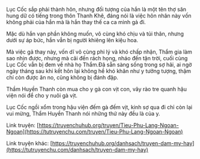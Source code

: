 Lục Cốc sắp phải thành hôn, nhưng đối tượng của hắn là một tên thợ săn hung dữ có tiếng trong thôn Thanh Khê, đáng nói là việc hôn nhân này vốn không phải của hắn mà là hắn thay thế ca ca mình gả đi.

Mặc dù hắn vạn phần không muốn, vô cùng khó chịu và tủi thân, nhưng dưới sự áp bức, hắn vẫn bị người khiêng lên kiệu hoa.

Mà việc gả thay này, vốn dĩ vô cùng phi lý và khó chấp nhận, Thẩm gia làm sao nhịn được, nhưng mà cãi đến rách họng, nháo đến tận trời, cuối cùng Lục Cốc vẫn bị đem về nhà họ Thẩm.Đã sẵn sàng sống trong sợ hãi, ai ngờ ngày tháng sau khi kết hôn lại không hề khó khăn như y tưởng tượng, thậm chí còn được ăn no, cũng không bị đánh đập.

Thầm Huyền Thanh còn mua cho y gà con vịt con, vây rào tre quanh hậu viện nói để cho y nuôi gà vịt.

Lục Cốc ngồi xổm trong hậu viện đếm gà đếm vịt, kinh sợ qua đi chỉ còn lại vui mừng, Thẩm Huyền Thanh nói những thứ này đều là của y.

Link truyện:
[https://truyenchuhub.org/truyen/Tieu-Phu-Lang-Ngoan-Ngoan](https://tutruyenchu.com/truyen/Tieu-Phu-Lang-Ngoan-Ngoan)

Link truyện khác:
[https://truyenchuhub.org/danhsach/truyen-dam-my-hay](https://tutruyenchu.com/danhsach/truyen-dam-my-hay)


